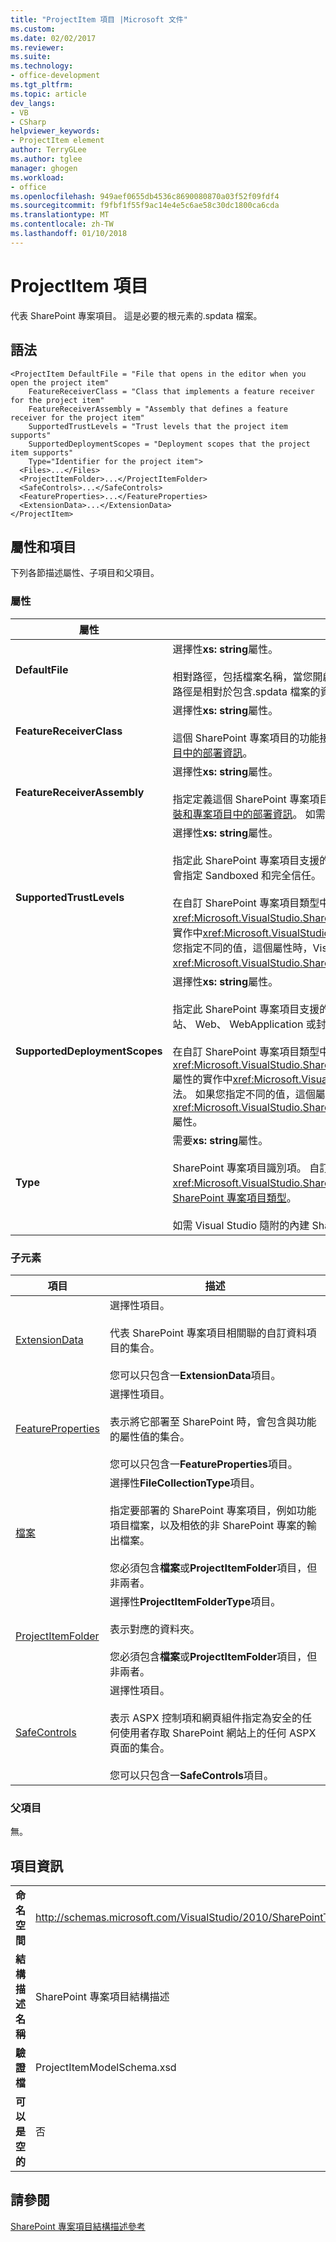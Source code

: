 ```yaml
---
title: "ProjectItem 項目 |Microsoft 文件"
ms.custom: 
ms.date: 02/02/2017
ms.reviewer: 
ms.suite: 
ms.technology:
- office-development
ms.tgt_pltfrm: 
ms.topic: article
dev_langs:
- VB
- CSharp
helpviewer_keywords:
- ProjectItem element
author: TerryGLee
ms.author: tglee
manager: ghogen
ms.workload:
- office
ms.openlocfilehash: 949aef0655db4536c8690080870a03f52f09fdf4
ms.sourcegitcommit: f9fbf1f55f9ac14e4e5c6ae58c30dc1800ca6cda
ms.translationtype: MT
ms.contentlocale: zh-TW
ms.lasthandoff: 01/10/2018
---
```

# <a name="projectitem-element"></a>ProjectItem 項目
  代表 SharePoint 專案項目。 這是必要的根元素的.spdata 檔案。  
  
## <a name="syntax"></a>語法  
  
```  
<ProjectItem DefaultFile = "File that opens in the editor when you open the project item"  
    FeatureReceiverClass = "Class that implements a feature receiver for the project item"  
    FeatureReceiverAssembly = "Assembly that defines a feature receiver for the project item"  
    SupportedTrustLevels = "Trust levels that the project item supports"  
    SupportedDeploymentScopes = "Deployment scopes that the project item supports"  
    Type="Identifier for the project item">  
  <Files>...</Files>  
  <ProjectItemFolder>...</ProjectItemFolder>  
  <SafeControls>...</SafeControls>  
  <FeatureProperties>...</FeatureProperties>  
  <ExtensionData>...</ExtensionData>  
</ProjectItem>  
```  
  
## <a name="attributes-and-elements"></a>屬性和項目  
 下列各節描述屬性、子項目和父項目。  
  
### <a name="attributes"></a>屬性  
  
|屬性|描述|  
|---------------|-----------------|  
|**DefaultFile**|選擇性**xs: string**屬性。<br /><br /> 相對路徑，包括檔案名稱，當您開啟 SharePoint 專案項目中的，會在 Visual Studio 編輯器中開啟的檔案**方案總管 中**。 路徑是相對於包含.spdata 檔案的資料夾。|  
|**FeatureReceiverClass**|選擇性**xs: string**屬性。<br /><br /> 這個 SharePoint 專案項目的功能接收器類別完整限定的名稱。 如需功能接收器的詳細資訊，請參閱[提供封裝和專案項目中的部署資訊](../sharepoint/providing-packaging-and-deployment-information-in-project-items.md)。|  
|**FeatureReceiverAssembly**|選擇性**xs: string**屬性。<br /><br /> 指定定義這個 SharePoint 專案項目的功能接收器組件的完整限定的名稱。 如需功能接收器的詳細資訊，請參閱[提供封裝和專案項目中的部署資訊](../sharepoint/providing-packaging-and-deployment-information-in-project-items.md)。 如需完整的組件名稱的詳細資訊，請參閱[組件名稱](/dotnet/framework/app-domains/assembly-names)。|  
|**SupportedTrustLevels**|選擇性**xs: string**屬性。<br /><br /> 指定此 SharePoint 專案項目支援的信任層級。 這個值可以是下列字串的其中之一： 沙箱，完全信任，或全部。 值 All 會指定 Sandboxed 和完全信任。<br /><br /> 在自訂 SharePoint 專案項目類型中，這個屬性的值會對應至值指派給<xref:Microsoft.VisualStudio.SharePoint.ISharePointProjectItemTypeDefinition.SupportedTrustLevels%2A>屬性的實作中<xref:Microsoft.VisualStudio.SharePoint.ISharePointProjectItemTypeProvider.InitializeType%2A>方法。 如果您指定不同的值，這個屬性時，Visual Studio 會覆寫值，使它指定您在中指定的相同信任層級<xref:Microsoft.VisualStudio.SharePoint.ISharePointProjectItemTypeDefinition.SupportedTrustLevels%2A>屬性。|  
|**SupportedDeploymentScopes**|選擇性**xs: string**屬性。<br /><br /> 指定此 SharePoint 專案項目支援的部署範圍。 這個值是以逗號分隔的字串，包含一或多個下列字串： 伺服器陣列、 網站、 Web、 WebApplication 或封裝。 例如，「 Web，站台 」。<br /><br /> 在自訂 SharePoint 專案項目類型中，這個屬性的值會對應至值指派給<xref:Microsoft.VisualStudio.SharePoint.ISharePointProjectItemTypeDefinition.SupportedDeploymentScopes%2A>屬性的實作中<xref:Microsoft.VisualStudio.SharePoint.ISharePointProjectItemTypeProvider.InitializeType%2A>方法。 如果您指定不同的值，這個屬性時，Visual Studio 會覆寫值，使它指定您在中指定的相同信任層級<xref:Microsoft.VisualStudio.SharePoint.ISharePointProjectItemTypeDefinition.SupportedDeploymentScopes%2A>屬性。|  
|**Type**|需要**xs: string**屬性。<br /><br /> SharePoint 專案項目識別項。 自訂 SharePoint 專案項目類型中的識別碼是您傳遞給字串<xref:Microsoft.VisualStudio.SharePoint.SharePointProjectItemTypeAttribute>。 如需詳細資訊，請參閱[如何： 定義 SharePoint 專案項目類型](../sharepoint/how-to-define-a-sharepoint-project-item-type.md)。<br /><br /> 如需 Visual Studio 隨附的內建 SharePoint 專案項目識別碼的清單，請參閱[擴充 SharePoint 專案項目](../sharepoint/extending-sharepoint-project-items.md)。|  
  
### <a name="child-elements"></a>子元素  
  
|項目|描述|  
|-------------|-----------------|  
|[ExtensionData](../sharepoint/extensiondata-element.md)|選擇性項目。<br /><br /> 代表 SharePoint 專案項目相關聯的自訂資料項目的集合。<br /><br /> 您可以只包含一**ExtensionData**項目。|  
|[FeatureProperties](../sharepoint/featureproperties-element.md)|選擇性項目。<br /><br /> 表示將它部署至 SharePoint 時，會包含與功能的屬性值的集合。<br /><br /> 您可以只包含一**FeatureProperties**項目。|  
|[檔案](../sharepoint/files-element.md)|選擇性**FileCollectionType**項目。<br /><br /> 指定要部署的 SharePoint 專案項目，例如功能項目檔案，以及相依的非 SharePoint 專案的輸出檔案。<br /><br /> 您必須包含**檔案**或**ProjectItemFolder**項目，但非兩者。|  
|[ProjectItemFolder](../sharepoint/projectitemfolder-element.md)|選擇性**ProjectItemFolderType**項目。<br /><br /> 表示對應的資料夾。<br /><br /> 您必須包含**檔案**或**ProjectItemFolder**項目，但非兩者。|  
|[SafeControls](../sharepoint/safecontrols-element.md)|選擇性項目。<br /><br /> 表示 ASPX 控制項和網頁組件指定為安全的任何使用者存取 SharePoint 網站上的任何 ASPX 頁面的集合。<br /><br /> 您可以只包含一**SafeControls**項目。|  
  
### <a name="parent-elements"></a>父項目  
 無。  
  
## <a name="element-information"></a>項目資訊  
  
|||  
|-|-|  
|**命名空間**|http://schemas.microsoft.com/VisualStudio/2010/SharePointTools/SharePointProjectItemModel|  
|**結構描述名稱**|SharePoint 專案項目結構描述|  
|**驗證檔**|ProjectItemModelSchema.xsd|  
|**可以是空的**|否|  
  
## <a name="see-also"></a>請參閱  
 [SharePoint 專案項目結構描述參考](../sharepoint/sharepoint-project-item-schema-reference.md)  
  
  